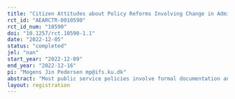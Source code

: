 ```yaml
---
title: "Citizen Attitudes about Policy Reforms Involving Change in Administrative Requirements"
rct_id: "AEARCTR-0010590"
rct_id_num: "10590"
doi: "10.1257/rct.10590-1.1"
date: "2022-12-05"
status: "completed"
jel: "nan"
start_year: "2022-12-09"
end_year: "2022-12-16"
pi: "Mogens Jin Pedersen mp@ifs.ku.dk"
abstract: "Most public service policies involve formal documentation and registration requirements. Administrative requirements that are often onerous: citizens experience ‘administrative burden’ and public employees perceive ‘red tape.’ Yet many administrative requirements also have intended purposes (e.g., reducing fraud, waste, abuse). We examine the dilemma that administrative requirements impose for the design of public service policy from perspective of democratic governance: What does the public think about administrative requirements involving a trade-off between easing administrative processing and protecting program integrity? We develop hypotheses that we test using data from a pre-registered 2x2 factorial survey experiment among a sample of Danish citizens (n = 2,000)."
layout: registration
---
```


